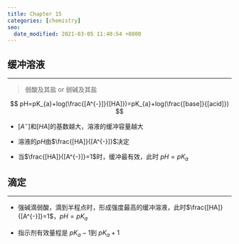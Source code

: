 ```yaml
---
title: Chapter 15
categories: [chemistry]
seo:
  date_modified: 2021-03-05 11:40:54 +0800
---
```


## 缓冲溶液
-----
> 弱酸及其盐 or 弱碱及其盐

$$
pH=pK_{a}+log(\frac{[A^{-}]}{[HA]})=pK_{a}+log(\frac{[base]}{[acid]})
$$

* $[A^{-}]$和$[HA]$的基数越大，溶液的缓冲容量越大

* 溶液的$pH$由$\frac{[HA]}{[A^{-}]}$决定

* 当$\frac{[HA]}{[A^{-}]}=1$时，缓冲最有效，此时 $pH=pK_{a}$

  

## 滴定
-----
* 强碱滴弱酸，滴到半程点时，形成强度最高的缓冲溶液，此时$\frac{[HA]}{[A^{-}]}=1$，$pH=pK_{a}$

* 指示剂有效量程是 $pK_{a}-1$到 $pK_{a}+1$





